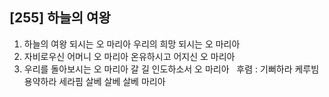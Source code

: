 ## [255] 하늘의 여왕

1) 하늘의 여왕 되시는 오 마리아 우리의 희망 되시는 오 마리아  
2) 자비로우신 어머니 오 마리아 온유하시고 어지신 오 마리아  
3) 우리를 돌아보시는 오 마리아 갈 길 인도하소서 오 마리아  
후렴 : 기뻐하라 케루빔 용약하라 세라핌 살베 살베 살베 마리아
